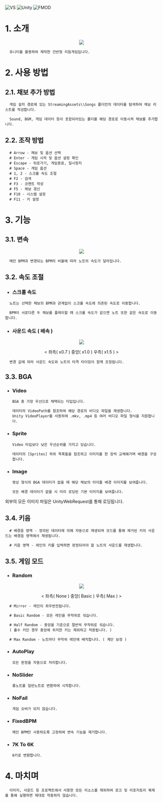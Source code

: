 ![VS](https://img.shields.io/badge/VS2022-v17.4.4-red?style=flat&logo=visualstudio)
![Unity](https://img.shields.io/badge/Unity-v2021.3.16f1-blue?style=flat&logo=unity)
![FMOD](https://img.shields.io/badge/FMOD-v2.01.11-brightgreen?style=flat&logo=FMOD)

# 1. 소개
<p align="center"> <img src="https://user-images.githubusercontent.com/19517385/248521254-e10cce6a-0735-48fe-94b8-ba8f311d1cd5.gif"> 

      유니티를 활용하여 제작한 건반형 리듬게임입니다.

# 2. 사용 방법
## 2.1. 채보 추가 방법

      게임 설치 경로에 있는 StreamingAssets\\Songs 폴더안의 데이터를 탐색하여 채보 리스트를 작성합니다.

      Sound, BGM, 게임 데이터 등이 포함되어있는 폴더를 해당 경로로 이동시켜 채보를 추가합니다.
      
## 2.2. 조작 방법

      # Arrow - 채보 및 옵션 선택
      # Enter - 게임 시작 및 옵션 설정 확인
      # Escape - 뒤로가기, 게임종료, 일시정지
      # Space - 게임 옵션
      # 1, 2 - 스크롤 속도 조절
      # F2 - 검색
      # F3 - 코멘트 작성
      # F5 - 채보 갱신
      # F10 - 시스템 설정
      # F11 - 키 설정

# 3. 기능
## 3.1. 변속
<p align="center"> <img src="https://user-images.githubusercontent.com/19517385/248521312-87d64431-838d-4022-8591-de8d8006d738.gif">    
            
      메인 BPM과 변경되는 BPM의 비율에 따라 노트의 속도가 달라집니다.
      
## 3.2. 속도 조절
* ### 스크롤 속도
<p align="center">
      
      노트는 선택한 채보의 BPM과 관계없이 스크롤 속도에 의존된 속도로 이동합니다.

      BPM이 서로다른 두 채보를 플레이할 때 스크롤 속도가 같으면 노트 또한 같은 속도로 이동합니다.
      
* ### 사운드 속도 ( 배속 )
<p align="center"> <img src="https://user-images.githubusercontent.com/19517385/248521330-a421424f-7475-4d59-884d-d0f7a7b272a4.gif">
<p align="center"> < 좌측( x0.7 ) 중앙( x1.0 ) 우측( x1.5 ) >
                
      변경 값에 따라 사운드 속도와 노트의 타격 타이밍이 함께 조정됩니다.
    
## 3.3. BGA
* ### Video
        
      BGA 중 가장 우선으로 채택되는 타입입니다.
      
      데이터의 VideoPath를 참조하여 해당 경로의 비디오 파일을 재생합니다.
      Unity VideoPlayer를 사용하여 .mkv, .mp4 등 여러 비디오 파일 형식을 지원합니다.
                     
* ### Sprite
      
      Video 타입보다 낮은 우선순위를 가지고 있습니다.
      
      데이터의 [Sprites] 하위 목록들을 참조하고 이미지를 한 장씩 교체해가며 배경을 구성합니다.
              
* ### Image
      
      영상 형식의 BGA 데이터가 없을 때 해당 채보의 타이틀 배경 이미지를 보여줍니다.
      
      모든 배경 데이터가 없을 시 미리 로딩된 기본 이미지를 보여줍니다.

외부의 모든 이미지 파일은 UnityWebRequest를 통해 로딩됩니다.

## 3.4. 키음

      # 배경음 영역 - 정의된 데이터에 의해 자동으로 재생되며 모드를 통해 제거된 키의 사운드는 배경음 영역에서 재생됩니다.
                   
      # 키음 영역 - 레인의 키를 입력하면 판정되어야 할 노트의 사운드를 재생합니다.

## 3.5. 게임 모드
* ### Random
<p align="center"> <img src="https://user-images.githubusercontent.com/19517385/248521388-11f838dd-b02c-4e13-8eb8-f15a3b2b49e4.gif">
<p align="center"> < 좌측( None ) 중앙( Basic ) 우측( Max ) >

      # Mirror - 레인이 좌우반전됩니다.

      # Basic Random - 모든 레인을 무작위로 섞습니다.
      
      # Half Random - 중앙을 기준으로 절반씩 무작위로 섞습니다. 
      ( 홀수 키인 경우 중앙에 위치한 키는 제외하고 적용됩니다. )
      
      # Max Random - 노트마다 무작위 레인에 배치합니다. ( 계단 보정 )

* ### AutoPlay
      
      모든 판정을 자동으로 처리합니다.
      
* ### NoSlider
      
      롱노트를 일반노트로 변환하여 시작합니다.

* ### NoFail
      
      게임 오버가 되지 않습니다.

* ### FixedBPM
     
      메인 BPM만 사용하도록 고정하여 변속 기능을 제거합니다.

* ### 7K To 6K
     
      6키로 변환합니다.
  
# 4. 마치며
      
      이미지, 사운드 등 프로젝트에서 사용한 모든 리소스를 제외하여 포크 및 리포지토리 복제를 통해 실행하면 제대로 작동하지 않습니다.
